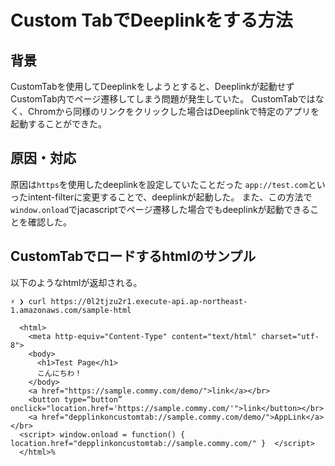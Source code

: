 # Custom TabでDeeplinkをする方法

## 背景
CustomTabを使用してDeeplinkをしようとすると、Deeplinkが起動せずCustomTab内でページ遷移してしまう問題が発生していた。
CustomTabではなく、Chromから同様のリンクをクリックした場合はDeeplinkで特定のアプリを起動することができた。


## 原因・対応

原因は`https`を使用したdeeplinkを設定していたことだった
`app://test.com`といったintent-filterに変更することで、deeplinkが起動した。
また、この方法で`window.onload`でjacascriptでページ遷移した場合でもdeeplinkが起動できることを確認した。

## CustomTabでロードするhtmlのサンプル
以下のようなhtmlが返却される。
```
⚡ ❯ curl https://0l2tjzu2r1.execute-api.ap-northeast-1.amazonaws.com/sample-html

  <html>
    <meta http-equiv="Content-Type" content="text/html" charset="utf-8">
    <body>
      <h1>Test Page</h1>
      こんにちわ！
    </body>
    <a href="https://sample.commy.com/demo/">link</a></br>
    <button type=“button” onclick="location.href='https://sample.commy.com/'">link</button></br>
    <a href="depplinkoncustomtab://sample.commy.com/demo/">AppLink</a></br>
  <script> window.onload = function() { location.href="depplinkoncustomtab://sample.commy.com/" }  </script>
  </html>%
```